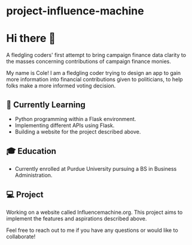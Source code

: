 # project-influence-machine
# Hi there 👋

A fledgling coders' first attempt to bring campaign finance data clarity to the masses
 concerning contributions of campaign finance monies.

My name is Cole!
I am a fledgling coder trying to design an app to gain more information into financial contributions given to politicians, to help folks make a more informed voting decision. 

## 🌱 Currently Learning

- Python programming within a Flask environment.
- Implementing different APIs using Flask.
- Building a website for the project described above.

## 🎓 Education

- Currently enrolled at Purdue University pursuing a BS in Business Administration.

## 💻 Project

Working on a website called Influencemachine.org. This project aims to implement the features and aspirations described above.

Feel free to reach out to me if you have any questions or would like to collaborate!



